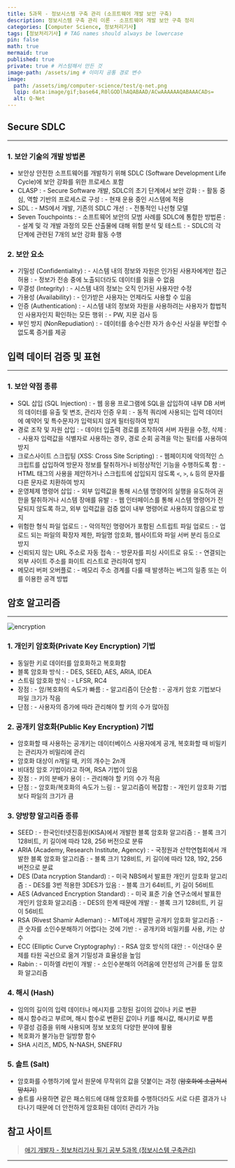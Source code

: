 ```yaml
---
title: 5과목 - 정보시스템 구축 관리 (소프트웨어 개발 보안 구축)
description: 정보시스템 구축 관리 이론 - 소프트웨어 개발 보안 구축 정리
categories: [Computer Science, 정보처리기사]
tags: [정보처리기사] # TAG names should always be lowercase
pin: false
math: true
mermaid: true
published: true
private: true # 커스텀해서 만든 것
image-path: /assets/img # 이미지 공통 경로 변수
image:
  path: /assets/img/computer-science/test/q-net.png
  lqip: data:image/gif;base64,R0lGODlhAQABAAD/ACwAAAAAAQABAAACADs=
  alt: Q-Net
---
```


## Secure SDLC

---

### 1. 보안 기술의 개발 방법론

- 보안상 안전한 소프트웨어를 개발하기 위해 SDLC (Software Development Life Cycle)에 보안 강화를 위한 프로세스 포함
- CLASP
  : - Secure Software 개발, SDLC의 초기 단계에서 보안 강화
  : - 활동 중심, 역할 기반의 프로세스로 구성
  : - 현재 운용 중인 시스템에 적용
- SDL
  : - MS에서 개발, 기존의 SDLC 개선
  : - 전통적인 나선형 모델
- Seven Touchpoints
  : - 소프트웨어 보안의 모범 사례를 SDLC에 통합한 방법론
  : - 설계 및 각 개발 과정의 모든 산출물에 대해 위험 분석 및 테스트
  : - SDLC의 각 단계에 관련된 7개의 보안 강화 활동 수행

### 2. 보안 요소

- 기밀성 (Confidentiality)
  : - 시스템 내의 정보와 자원은 인가된 사용자에게만 접근 허용
  : - 정보가 전송 중에 노출되더라도 데이터를 읽을 수 없음
- 무결성 (Integrity)
  : - 시스템 내의 정보는 오직 인가된 사용자만 수정
- 가용성 (Availability)
  : - 인가받은 사용자는 언제라도 사용할 수 있음
- 인증 (Authentication)
  : - 시스템 내의 정보와 자원을 사용하려는 사용자가 합법적인 사용자인지 확인하는 모든 행위
  : - PW, 지문 검사 등
- 부인 방지 (NonRepudiation)
  : - 데이터를 송수신한 자가 송수신 사실을 부인할 수 없도록 증거를 제공

## 입력 데이터 검증 및 표현

---

### 1. 보안 약점 종류

- SQL 삽입 (SQL Injection)
  : - 웹 응용 프로그램에 SQL을 삽입하여 내부 DB 서버의 데이터를 유출 및 변조, 관리자 인증 우회
  : - 동적 쿼리에 사용되는 입력 데이터에 예약어 및 특수문자가 입력되지 않게 필터링하여 방지
- 경로 조작 및 자원 삽입
  : - 데이터 입출력 경로를 조작하여 서버 자원을 수정, 삭제
  : - 사용자 입력값을 식별자로 사용하는 경우, 경로 순회 공격을 막는 필터를 사용하여 방지
- 크로스사이트 스크립팅 (XSS: Cross Site Scripting)
  : - 웹페이지에 악의적인 스크립트를 삽입하여 방문자 정보를 탈취하거나 비정상적인 기능을 수행하도록 함
  : - HTML 태그의 사용을 제안하거나 스크립트에 삽입되지 않도록 `<`, `>`, `&` 등의 문자를 다른 문자로 치환하여 방지
- 운영체제 명령어 삽입
  : - 외부 입력값을 통해 시스템 명령어의 실행을 유도하여 권한을 탈취하거나 시스템 장애를 유발
  : - 웹 인터페이스를 통해 시스템 명령어가 전달되지 않도록 하고, 외부 입력값을 검증 없이 내부 명령어로 사용하지 않음으로 방지
- 위험한 형식 파일 업로드
  : - 악의적인 명령어가 포함된 스트립트 파일 업로드
  : - 업로드 되는 파일의 확장자 제한, 파일명 암호화, 웹사이트와 파일 서버 분리 등으로 방지
- 신뢰되지 않는 URL 주소로 자동 접속
  : - 방문자를 피싱 사이트로 유도
  : - 연결되는 외부 사이트 주소를 화이트 리스트로 관리하여 방지
- 메모리 버퍼 오버플로
  : - 메모리 주소 경계를 다룰 때 발생하는 버그의 일종 또는 이를 이용한 공격 방법

## 암호 알고리즘

---

![encryption][encryption]

### 1. 개인키 암호화(Private Key Encryption) 기법

- 동일한 키로 데이터를 암호화하고 복호화함
- 블록 암호화 방식
  : - DES, SEED, AES, ARIA, IDEA
- 스트림 암호화 방식
  : - LFSR, RC4
- 장점
  : - 암/복호화의 속도가 빠름
  : - 알고리즘이 단순함
  : - 공개키 암호 기법보다 파일 크기가 작음
- 단점
  : - 사용자의 증가에 따라 관리해야 할 키의 수가 많아짐

### 2. 공개키 암호화(Public Key Encryption) 기법

- 암호화할 때 사용하는 공개키는 데이터베이스 사용자에게 공개, 복호화할 때 비밀키는 관리자가 비밀리에 관리
- 암호화 대상이 $n$개일 때, 키의 개수는 $2n$개
- 비대칭 암호 기법이라고 하며, RSA 기법이 있음
- 장점
  : - 키의 분배가 용이
  : - 관리해야 할 키의 수가 적음
- 단점
  : - 암호화/복호화의 속도가 느림
  : - 알고리즘이 복잡함
  : - 개인키 암호화 기법보다 파일의 크기가 큼

### 3. 양방향 알고리즘 종류

- SEED
  : - 한국인터넷진흥원(KISA)에서 개발한 블록 암호화 알고리즘
  : - 블록 크기 128비트, 키 길이에 따라 128, 256 버전으로 분류
- ARIA (Academy, Research Institute, Agency)
  : - 국정원과 산학연협회에서 개발한 블록 암호화 알고리즘
  : - 블록 크기 128비트, 키 길이에 따라 128, 192, 256 버전으로 분료
- DES (Data ncryption Standard)
  : - 미국 NBS에서 발표한 개인키 암호화 알고리즘
  : - DES를 3번 적용한 3DES가 있음
  : - 블록 크기 64비트, 키 길이 56비트
- AES (Advanced Encryption Standard)
  : - 미국 표준 기술 연구소에서 발표한 개인키 암호화 알고리즘
  : - DES의 한계 때문에 개발
  : - 블록 크기 128비트, 키 길이 56비트
- RSA (Rivest Shamir Adleman)
  : - MIT에서 개발한 공개키 암호화 알고리즘
  : - 큰 숫자를 소인수분해하기 어렵다는 것에 기반
  : - 공개키와 비밀키를 사용, 키는 상수
- ECC (Elliptic Curve Cryptography)
  : - RSA 암호 방식의 대안
  : - 이산대수 문제를 타원 곡선으로 옮겨 기밀성과 효율성을 높임
- Rabin
  : - 미하엘 라빈이 개발
  : - 소인수분해의 어려움에 안전성의 근거를 둔 암호화 알고리즘

### 4. 해시 (Hash)

- 임의의 길이의 입력 데이터나 메시지를 고정된 길이의 값이나 키로 변환
- 해시 함수라고 부르며, 해시 함수로 변환된 값이나 키를 해시값, 해시키로 부름
- 무결성 검증을 위해 사용되며 정보 보호의 다양한 분야에 활용
- 복호화가 불가능한 일방향 함수
- SHA 시리즈, MD5, N-NASH, SNEFRU

### 5. 솔트 (Salt)

- 암호화를 수행하기에 앞서 원문에 무작위의 값을 덧붙이는 과정 (~~암호화에 소금쳐서 망치기~~)
- 솔트를 사용하면 같은 패스워드에 대해 암호화를 수행하더라도 서로 다른 결과가 나타나기 때문에 더 안전하게 암호화된 데이터 관리가 가능

## 참고 사이트

> [애기 개발자 - 정보처리기사 필기 공부 5과목 (정보시스템 구축관리)][ref_site_1]

---

[^rfid]: RFID (Radio-Frequency Identification): 무선 주파수를 이용하여 사물에 부착된 태그를 인식하는 기술
[^csma_cd]: Carrier Csese Muliple Access/Collision Detection
[^csma_ca]: Carrier Csese Muliple Access/Collision Avoidance
[^tpm]: TPM(Trusted Platform Module, 신뢰할 수 있는 플랫폼 모듈): 보안 암호화 프로세서에 관한 국제 표준을 말하며, 암호화 키들을 통합하여 관리하기 위해 설계된 전용 마이크로컨트롤러(칩)을 말함
[^aes-128]: 고급 암호 표준(Advanced Encryption Standard)의 한 종류로, 128비트 키를 사용하여 데이터를 암호화하는 대칭 키 암호화 알고리즘
[^banker]: 다익스트라, 은행에서 모든 고객의 요구가 충족되도록 현금을 할당하는데서 유래

<!-- 이미지 -->

[encryption]: {{page.image-path}}/computer-science/test/encryption.png

<!-- 블로그 게시글 -->

<!-- [post-title]: {{site.url}}/posts/heap -->

<!-- 참고 사이트 -->

[ref_site_1]: https://baby-dev.tistory.com/entry/%EC%A0%95%EB%B3%B4%EC%B2%98%EB%A6%AC%EA%B8%B0%EC%82%AC-%ED%95%84%EA%B8%B0-%EA%B3%B5%EB%B6%80-5%EA%B3%BC%EB%AA%A9-%EC%A0%95%EB%B3%B4%EC%8B%9C%EC%8A%A4%ED%85%9C-%EA%B5%AC%EC%B6%95%EA%B4%80%EB%A6%AC
